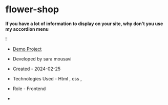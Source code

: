 # flower-shop


**If you have a lot of information to display on your site, why don't you use my accordion menu**

!
- [Demo Project](https://saaramousavi.github.io/flower-shop/)

- Developed by sara mousavi

- Created - 2024-02-25

- Technologies Used - Html , css , 

- Role - Frontend

- 
